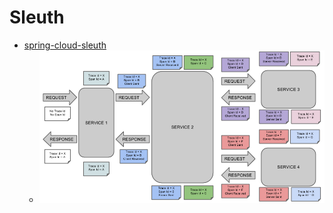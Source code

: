 # Sleuth

- [spring-cloud-sleuth](https://github.com/spring-cloud/spring-cloud-sleuth#terminology)
	- ![alt tag](./pic/trace-id.png)